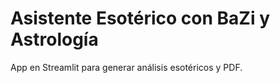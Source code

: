 # Asistente Esotérico con BaZi y Astrología

App en Streamlit para generar análisis esotéricos y PDF.